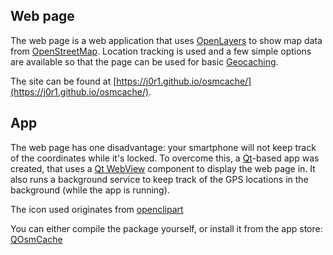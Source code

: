 Web page
--------

The web page is a web application that uses [OpenLayers](http://openlayers.org/) to
show map data from [OpenStreetMap](https://www.openstreetmap.org/). Location
tracking is used and a few simple options are available so that the page
can be used for basic [Geocaching](https://www.geocaching.com/).

The site can be found at [https://j0r1.github.io/osmcache/](https://j0r1.github.io/osmcache/).

App
---

The web page has one disadvantage: your smartphone will not keep track of the 
coordinates while it's locked. To overcome this, a [Qt](https://www.qt.io/)-based
app was created, that uses a [Qt WebView](http://doc.qt.io/qt-5/qtwebview-index.html)
component to display the web page in. It also runs a background service to keep track
of the GPS locations in the background (while the app is running).

The icon used originates from [openclipart](https://openclipart.org/detail/120607/treasure-map)

You can either compile the package yourself, or install it from the app store:
[QOsmCache](https://play.google.com/store/apps/details?id=org.jori.qosmcache&hl=en)

